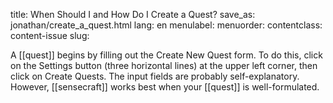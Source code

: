 title: When Should I and How Do I Create a Quest?
save_as: jonathan/create_a_quest.html
lang: en
menulabel:
menuorder:
contentclass: content-issue
slug:

A [[quest]] begins by filling out the Create New Quest form. To do this, click on the Settings button (three horizontal lines) at the upper left corner, then click on Create Quests. The input fields are probably self-explanatory. However, [[sensecraft]] works best when your [[quest]] is well-formulated.
